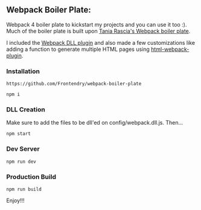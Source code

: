 ## Webpack Boiler Plate:

Webpack 4 boiler plate to kickstart my projects and you can use it too :). Much of the boiler plate is built upon [Tania Rascia's Webpack boiler plate](https://github.com/taniarascia/webpack-boilerplate).

I included the [Webpack DLL plugin](https://webpack.js.org/plugins/dll-plugin/) and also made a few customizations like adding a function to generate multiple HTML pages using [html-webpack-plugin](https://github.com/jantimon/html-webpack-plugin).

### Installation

```
https://github.com/Frontendry/webpack-boiler-plate

npm i

```

### DLL Creation

Make sure to add the files to be dll'ed on config/webpack.dll.js. Then...

```
npm start

```

### Dev Server

```
npm run dev

```

### Production Build

```
npm run build

```

Enjoy!!!
